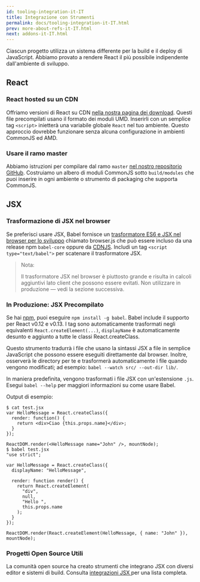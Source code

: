 ```yaml
---
id: tooling-integration-it-IT
title: Integrazione con Strumenti
permalink: docs/tooling-integration-it-IT.html
prev: more-about-refs-it-IT.html
next: addons-it-IT.html
---
```


Ciascun progetto utilizza un sistema differente per la build e il deploy di JavaScript. Abbiamo provato a rendere React il più possibile  indipendente dall'ambiente di sviluppo.

## React

### React hosted su un CDN

Offriamo versioni di React su CDN [nella nostra pagina dei download](/react/downloads.html). Questi file precompilati usano il formato dei moduli UMD. Inserirli con un semplice tag `<script>` inietterà una variabile globale `React` nel tuo ambiente. Questo approccio dovrebbe funzionare senza alcuna configurazione in ambienti CommonJS ed AMD.


### Usare il ramo master

Abbiamo istruzioni per compilare dal ramo `master` [nel nostro repositorio GitHub](https://github.com/facebook/react). Costruiamo un albero di moduli CommonJS sotto `build/modules` che puoi inserire in ogni ambiente o strumento di packaging che supporta CommonJS.

## JSX

### Trasformazione di JSX nel browser

Se preferisci usare JSX, Babel fornisce un [trasformatore ES6 e JSX nel browser per lo sviluppo](http://babeljs.io/docs/usage/browser/) chiamato browser.js che può essere incluso da una release npm `babel-core` oppure da [CDNJS](http://cdnjs.com/libraries/babel-core). Includi un tag `<script type="text/babel">` per scatenare il trasformatore JSX.

> Nota:
>
> Il trasformatore JSX nel browser è piuttosto grande e risulta in calcoli aggiuntivi lato client che possono essere evitati. Non utilizzare in produzione — vedi la sezione successiva.


### In Produzione: JSX Precompilato

Se hai [npm](https://www.npmjs.com/), puoi eseguire `npm install -g babel`. Babel include il supporto per React v0.12 e v0.13. I tag sono automaticamente trasformati negli equivalenti `React.createElement(...)`, `displayName` è automaticamente desunto e aggiunto a tutte le classi React.createClass.

Questo strumento tradurrà i file che usano la sintassi JSX a file in semplice JavaScript che possono essere eseguiti direttamente dal browser. Inoltre, osserverà le directory per te e trasformerà automaticamente i file quando vengono modificati; ad esempio: `babel --watch src/ --out-dir lib/`.

In maniera predefinita, vengono trasformati i file JSX con un'estensione `.js`. Esegui `babel --help` per maggiori informazioni su come usare Babel.

Output di esempio:

```
$ cat test.jsx
var HelloMessage = React.createClass({
  render: function() {
    return <div>Ciao {this.props.name}</div>;
  }
});

ReactDOM.render(<HelloMessage name="John" />, mountNode);
$ babel test.jsx
"use strict";

var HelloMessage = React.createClass({
  displayName: "HelloMessage",

  render: function render() {
    return React.createElement(
      "div",
      null,
      "Hello ",
      this.props.name
    );
  }
});

ReactDOM.render(React.createElement(HelloMessage, { name: "John" }), mountNode);
```


### Progetti Open Source Utili

La comunità open source ha creato strumenti che integrano JSX con diversi editor e sistemi di build. Consulta [integrazioni JSX ](https://github.com/facebook/react/wiki/Complementary-Tools#jsx-integrations) per una lista completa.
